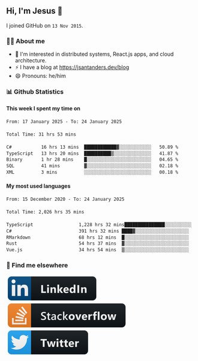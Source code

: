 ## Hi, I'm Jesus 👋

I joined GitHub on `13 Nov 2015`.

<!-- Talking about you -->

### 👨‍💻 About me

- 👦 I'm interested in distributed systems, React.js apps, and cloud architecture.
- ⚡️ I have a blog at <https://jsantanders.dev/blog>
- 😄 Pronouns: he/him

### 📊 Github Statistics

#### This week I spent my time on

<!--START_SECTION:weekly-->

```txt
From: 17 January 2025 - To: 24 January 2025

Total Time: 31 hrs 53 mins

C#           16 hrs 13 mins  ████████████▓░░░░░░░░░░░░   50.89 %
TypeScript   13 hrs 20 mins  ██████████▒░░░░░░░░░░░░░░   41.87 %
Binary       1 hr 28 mins    █░░░░░░░░░░░░░░░░░░░░░░░░   04.65 %
SQL          41 mins         ▓░░░░░░░░░░░░░░░░░░░░░░░░   02.18 %
XML          3 mins          ░░░░░░░░░░░░░░░░░░░░░░░░░   00.18 %
```

<!--END_SECTION:weekly-->

#### My most used languages

<!--START_SECTION:alltime-->

```txt
From: 15 December 2020 - To: 24 January 2025

Total Time: 2,026 hrs 35 mins

TypeScript                 1,228 hrs 32 mins███████████████░░░░░░░░░░   60.62 %
C#                         391 hrs 32 mins ████▓░░░░░░░░░░░░░░░░░░░░   19.32 %
RMarkdown                  68 hrs 12 mins  █░░░░░░░░░░░░░░░░░░░░░░░░   03.37 %
Rust                       54 hrs 37 mins  ▓░░░░░░░░░░░░░░░░░░░░░░░░   02.70 %
Vue.js                     34 hrs 54 mins  ▒░░░░░░░░░░░░░░░░░░░░░░░░   01.72 %
```

<!--END_SECTION:alltime-->

### 📢 Find me elsewhere

<p>
  <a target="_blank" href="https://linkedin.com/in/jsantanders">
    <img src="https://github.com/jsantanders/jsantanders/blob/master/img/linkedin.svg" alt="LinkedIn" style="vertical-align:top; margin:4px">
  </a>
  
  <a target="_blank" href="https://stackoverflow.com/users/7318331/jesus-santander">
    <img src="https://github.com/jsantanders/jsantanders/blob/master/img/stackoverflow.svg" alt="StackOverflow" style="vertical-align:top; margin:4px">
  </a>
  
  <a target="_blank" href="http://twitter.com/jsantanders">
    <img src="https://github.com/jsantanders/jsantanders/blob/master/img/twitter.svg" alt="Twitter" style="vertical-align:top; margin:4px">
  </a>
</p>
